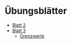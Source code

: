 # Übungsblätter

- [Blatt 2](./blatt2.pdf)
- [Blatt 3](./blatt3.pdf)
  - [Grenzwerte](./analysis.pdf)
